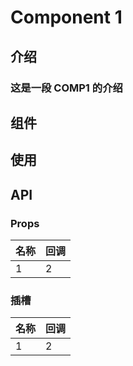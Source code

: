 <!--
 * @Author: Joe
 * @Date: 2023-08-24 22:46:31
 * @LastEditors: Joe
 * @LastEditTime: 2023-08-24 23:29:25
 * @FilePath: /comphub/docs/components/comp1.md
 * @Description:
 *
 * Copyright (c) 2023 by ${git_name_email}, All Rights Reserved.
-->

# Component 1

## 介绍

### 这是一段 **COMP1** 的介绍

## 组件

<!-- <demo-preview path="../demos/comp1/index.vue" title="基本使用" description="xxxxx"></demo-preview> -->

<CompA/>

## 使用

## API

### Props

| 名称 | 回调 |
| ---- | ---- |
| 1    | 2    |

### 插槽

| 名称 | 回调 |
| ---- | ---- |
| 1    | 2    |
